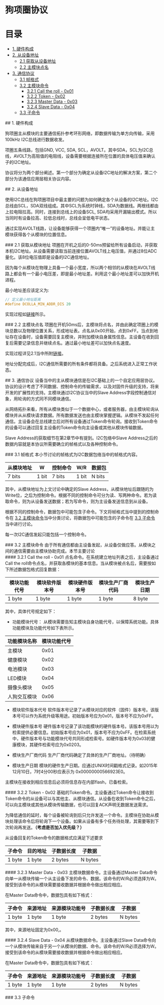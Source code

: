 # 狗项圈协议
# 目录

* [1. 硬件构成](#id-section1)
* [2. 从设备地址](#id-section2)
	* [2.1 获取从设备地址](#id-section3)
	* [2.2 主模块点名](#id-section4)
* [3. 通信协议](#id-section5)
	* [3.1 帧格式](<div id='id-section6'/>)
	* [3.2 主模块命令](<div id='id-section7'/>)
		* [3.2.1 Call the roll - 0x01](<div id='id-section8'/>)
		* [3.2.2 Token - 0x02](<div id='id-section9'/>)
		* [3.2.3 Master Data - 0x03](<div id='id-section10'/>)
		* [3.2.4 Slave Data - 0x04](<div id='id-section11'/>)
	* [3.3 子命令](<div id='id-section12'/>)

<div id='id-section1'/>
## 1. 硬件构成

狗项圈主从模块的主要通信拓扑参考环形网络，即数据传输为单方向传输，采用100kHz I2C总线进行数据收发。

项圈五条线路，包括GND, VCC, SDA, SCL，AVOLT。其中SDA，SCL为I2C总线，AVOLT为高阻值的电阻线，设备需要根据连接所在位置的具体电压值来确认子的I2C地址。

协议将分为两个部分阐述。第一个部分为确定从设备I2C地址的解决方案，第二个部分为该通信应用层相关协议内容。

<div id='id-section2'/>
## 2. 从设备地址

使用I2C总线在狗项圈项目中最主要的问题为如何确定各个从设备的I2C地址。I2C总线由SCL，SDA双线组成。其中SCL为系统时钟线，SDA为数据线。两根线都由上拉电阻拉高。同时，连接到总线上的设备SCL, SDA均采用开漏输出模式。所以当同时有设备拉高、拉低总线时，总线会呈低电平状态。

通过实现AVOLT线路，让设备能够获得一个项圈内“唯一”的设备地址。并能让主模块获得各个从模块的位置信息。

<div id='id-section3'/>
### 2.1 获取从模块地址
项圈在开机之后的0-50ms预留给所有设备启动，并获取本机I2C地址。从设备需要读取当前连接位置AVOLT线上电压值，并通过8位ADC量化。该8位电压值即是设备的I2C通信地址。

因为每个从模块在物理上具备一个最小宽度，所以两个相邻的从模块在AVOLT线路上都会有一个最小电压差，即是最小地址差。利用这个最小地址差可以加快开机进程。

最小地址差应该定义为:
```c++
// 定义最小地址距离
#define DCOLLA_MIN_ADDR_DIS 20
```

实现过程如[链接](https://www.draw.io/#W4c1ef711f6e94fd3!6473)所示。

<div id='id-section4'/>
### 2.2 主模块点名
项圈在开机50ms后，主模块将点名，并由此确定项圈上的模块总数以及物理位置关系，形成地址表。点名从0x00开始，点到0xFF。当点到地址存在设备时，设备需要回复主模块，并附加模块自身属性信息。主设备在收到回复后需要记录信息并继续点名。通过最小地址差可以加快点名速度。

实现过程详见2.1当中所附[链接](https://www.draw.io/#W4c1ef711f6e94fd3!6473)。

地址分配完成后，I2C通信所需要的所有条件都将具备。之后系统进入正常工作状态。

<div id='id-section5'/>
## 3. 通信协议
设备当中的主从模块通信是在I2C基础上的一个自定应用层协议。协议的设计考虑了不同数据、控制命令的传输需求，以及对固件升级的支持，将来开发的扩展性的支持。主模块通过I2C协议当中的Slave Address字段控制通信对象，用轮询的方式同不同模块通信。

从网络拓扑来看，所有从模块类似于一个数据中心，或者服务器，由主模块轮询从模块并从从模块请求数据。所有数据发送也由主模块掌握逻辑。从模块不发起任何通信。主设备会在总线建立后对所有设备通过Token命令轮询。接收到Token命令的设备可以通过回复主设备的Token命令向主设备或其他从模块传输数据。

Slave Address的获取细节在第2章节中有提到。I2C包络中Slave Address之后的数据内容就是本协议所需要确立的帧格式以及各种控制命令。


<div id='id-section6'/>
### 3.1 帧格式
本小节讨论的帧格式为I2C数据包络当中的帧格式内容。




从模块地址 | W | 控制命令 | W/R | 数据包
---|---|---|---|---
7 bits |1 bit |7 bits |1 bit |N bits


其中，从模块地址为上文讨论中确定的Slave Address，从模块地址后跟随的为Write位，之后为控制命令。根据不同的控制命令可分为读、写两种命令。若为读取命令，则为从设备发送数据；若为写命令，则为主设备发送信息到从设备。

根据不同的控制命令，数据包中可能包含子命令。下文将帧格式当中提到的控制命令在 [3.2 主模块命令](<div id='id-section7'/>)当中分类讨论，将数据包中可能包含的子命令在 [3.3 子命令]()当中进行讨论。

每一次I2C通信发起只能包括一个控制命令。

<div id='id-section7'/>
### 3.2 主模块命令
由于所有通信都由主设备发起，从设备仅做应答。从模块之间的通信需要由主模块协助完成。本节主要讨论

<div id='id-section8'/>
#### 3.2.1 Call the roll - 0x01
点名命令。在系统建立地址列表之后，主设备通过Call the roll命令点名，并获取各模块的基本信息。当从模块被点名后，需要按如下所述数据包格式回复数据：


|模块功能代号|模块软件版本号|模块硬件版本号|模块生产厂商代码|模块生产日期|
|---|---|---|---|---|
|1 byte|1 byte|1 byte|1 byte|8 byte|


其中，具体代号规定如下：
* 功能模块代号：
从模块需要告知主模块自身功能代号，以保障系统功能。具体功能模块及功能代号如下表所示。


|功能模块名称|模块功能代号|
|---|---|
|主模块|0x01|
|健康模块|0x02|
|电池模块|0x03|
|LED模块|0x04|
|摄像头模块|0x05|
|人狗交互模块|0x06|


* 模块软件版本代号
软件版本号记录了从模块对应的软件（固件）版本号。该版本号可以作为系统升级等用途。初始版本号应为0x01，版本号不应为0xFF。

* 模块硬件版本号
硬件版本号记录了该功能模块的硬件版本号。该版本号用以为检索提供必要信息。初始版本号应为0x01，版本号不应为0xFF。在检索系统中，硬件版本号与功能模块代号共同形成检索号。如硬件版本号为0x03的健康模块，其硬件检索号应为0x0203。

* 模块生产厂商代码 
生产厂商代码确定了具体的生产厂商地址。（待明确）

* 模块生产日期
模块的硬件生产日期。应通过UNIX时间戳格式记录。如2015年12月10日，7时4分00秒应表示为 0x00000000566923E0。

主模块在接收到相应信息后必须将信息存在内部flash，已备检索。

<div id='id-section9'/>
#### 3.2.2 Token - 0x02
基础的Token命令。主设备通过Token命令让接收到Token命令的从设备可以与其他主、从模块通信。从设备在收到Token命令之后，可以向主模块或其他从模块传输数据，也可以回复ACK声明无数据发送需求。

为降低通信的延时，每个设备被轮询到后只允许发送一个命令。主模块在协助从模块处理该命令后将轮询下一个设备。如果从设备有多个任务待处理，其需要等到下次轮询再发送。**（考虑是否加入优先级？）**

从设备回复的Token命令的数据格式应满足下述要求


|子命令|目的地址|子数据长度|子数据|
|---|---|---|---|
|1 byte|1 byte|2 bytes|N bytes|


<div id='id-section10'/>
#### 3.2.3 Master Data - 0x03
主模块数据命令。主设备通过Master Data命令向单一从模块传输一个从主设备下发的命令、数据。该命令的W/R必须选择为W。接受到该命令的从模块需要接收数据并根据命令做出相应相应。

在Master Data命令中，数据包具有如下格式：


|子命令|来源地址|来源模块功能号|子数据长度|子数据|
|---|---|---|---|---|
|1 byte|1 byte|1 byte|2 bytes|N bytes|


其中，来源地址固定为0x00,。

<div id='id-section11'/>
#### 3.2.4 Slave Data - 0x04
从模块数据命令。主设备通过Slave Data命令向一个从模块传输来自于另一个从模块的数据、命令。该命令的W/R必须选择为W。接受到该命令的从模块需要接收数据并根据命令做出相应相应。

在Master Data命令中，数据包具有如下格式：


|子命令|来源地址|来源模块功能号|子数据长度|子数据|
|---|---|---|---|---|
|1 byte|1 byte|1 byte|2 bytes|N bytes|


<div id='id-section12'/>
### 3.3 子命令
